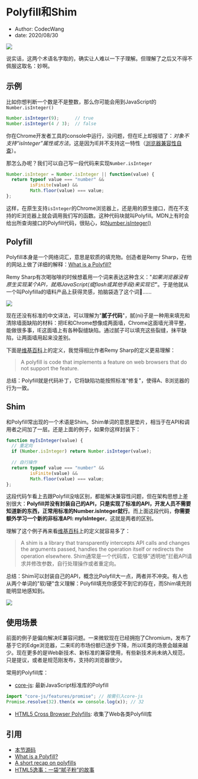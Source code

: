 # Polyfill和Shim

- Author: CodecWang
- date: 2020/08/30

![](http://cos.codec.wang/what-is-polyfill.jpg)

说实话，这两个术语名字取的，确实让人难以一下子理解。但理解了之后又不得不佩服这取名：妙啊。

## 示例

比如你想判断一个数是不是整数，那么你可能会用到JavaScript的`Number.isInteger()`

```javascript
Number.isInteger(9);      // true
Number.isInteger(4 / 3);  // false
```

你在Chrome开发者工具的console中运行，没问题，但在IE上却报错了：*对象不支持“isInteger”属性或方法*，这是因为IE并不支持这一特性（[浏览器兼容性自查](/posts/compatibility-check-for-web-api)）。

那怎么办呢？我们可以自己写一段代码来实现`Number.isInteger`

```javascript
Number.isInteger = Number.isInteger || function(value) {
  return typeof value === "number" && 
         isFinite(value) && 
         Math.floor(value) === value;
};
```

这样，在原生支持`isInteger`的Chrome浏览器上，还是用的原生接口，而在不支持的IE浏览器上就会调用我们写的函数。这种代码块就叫Polyfill。MDN上有时会给出所查询接口的Polyfill代码，很贴心，如[Number.isInteger()](https://developer.mozilla.org/zh-CN/docs/Web/JavaScript/Reference/Global_Objects/Number/isInteger#Polyfill)

## Polyfill

Polyfill本身是一个网络词汇，意思是软质的填充物。创造者是Remy Sharp，在他的网站上做了详细的解释：[What is a Polyfill?](https://remysharp.com/2010/10/08/what-is-a-polyfill)

Remy Sharp有次喝咖啡的时候想着用一个词来表达这种含义："*如果浏览器没有原生实现某个API，就用JavaScript(或flash或其他手段)来实现它*"。于是他就从一个叫Polyfilla的墙料产品上获得灵感，拍脑袋造了这个词🤣……

![](http://cos.codec.wang/polyfill-life-example.jpg)

现在还没有标准的中文译法，可以理解为"**腻子代码**"，腻(ni)子是一种用来填充和清除墙面缺陷的材料：把IE和Chrome想像成两面墙，Chrome这面墙光滑平整，能做很多事，IE这面墙上有各种裂缝缺陷。通过腻子可以填充这些裂缝，抹平缺陷，让两面墙用起来没差别。

下面是[维基百科](https://en.wikipedia.org/wiki/Polyfill_(programming))上的定义，我觉得相比作者Remy Sharp的定义更易理解：

> A polyfill is code that implements a feature on web browsers that do not support the feature.

总结：Polyfill就是代码补丁，它将缺陷功能按照标准"修复"，使得A、B浏览器的行为一致。

## Shim

和Polyfill常出现的一个术语是Shim。Shim单词的意思是垫片，相当于在API和调用者之间加了一层。还是上面的例子，如果你这样封装下：

```javascript
function myIsInteger(value) {
  // 重定向
  if (Number.isInteger) return Number.isInteger(value);
  
  // 自行操作
  return typeof value === "number" && 
         isFinite(value) && 
         Math.floor(value) === value;
};
```

这段代码乍看上去跟Polyfill没啥区别，都能解决兼容性问题，但在架构思想上差别很大：**Polyfill并没有封装自己的API，只是实现了标准的API，开发人员不需要知道新的东西，正常用标准的Number.isInteger就行**。而上面这段代码，**你需要额外学习一个新的非标准API: myIsInteger**。这就是两者的区别。

理解了这个例子再来看[维基百科](https://en.wikipedia.org/wiki/Shim_(computing))上的定义就容易多了：

> A shim is a library that transparently intercepts API calls and changes the arguments passed, handles the operation itself or redirects the operation elsewhere.
> Shim通常是一个代码库，它能够"透明地"拦截API请求并修改参数，自行处理操作或者重定向。

总结：Shim可以封装自己的API，概念比Polyfill大一点，两者并不冲突。有人也从两个单词的"软/硬"含义理解：Polyfill填充你感受不到它的存在，而Shim填充则能明显地感知到。

![](http://cos.codec.wang/understand-shim-and-polyfill-example.jpg)

## 使用场景

前面的例子是偏向解决IE兼容问题。一来微软现在已经拥抱了Chromium，发布了基于它的Edge浏览器，二来IE的市场份额已逐步下降，所以IE类的场景会越来越少。现在更多的是Web新技术、新标准的兼容使用，有些新技术尚未纳入规范，只是提议，或者是规范刚发布，支持的浏览器很少。

常用的Polyfill库：

- [core-js](https://github.com/zloirock/core-js): 最新JavaScript标准库的Polyfill

```javascript
import "core-js/features/promise"; // 按需引入core-js
Promise.resolve(32).then(x => console.log(x)); // 32
```

- [HTML5 Cross Browser Polyfills](https://github.com/Modernizr/Modernizr/wiki/HTML5-Cross-browser-Polyfills): 收集了Web各类Polyfill库

## 引用

- [本节源码](https://github.com/CodecWang/Blog/tree/master/code/polyfill-and-shim.js)
- [What is a Polyfill?](https://remysharp.com/2010/10/08/what-is-a-polyfill)
- [A short recap on polyfills](https://javascript.christmas/2019/21)
- [HTML5逸事：一袋“腻子粉”的故事](https://www.ituring.com.cn/article/details/766)